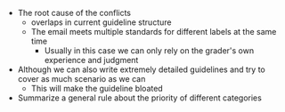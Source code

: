 - The root cause of the conflicts
	- overlaps in current guideline structure
	- The email meets multiple standards for different labels at the same time
		- Usually in this case we can only rely on the grader's own experience and judgment
- Although we can also write extremely detailed guidelines and try to cover as much scenario as we can
	- This will make the guideline bloated
- Summarize a general rule about the priority of different categories